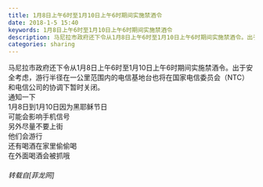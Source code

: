 ```yaml
---
title: 1月8日上午6时至1月10日上午6时期间实施禁酒令
date: 2018-1-5 15:40
keywords: 1月8日上午6时至1月10日上午6时期间实施禁酒令
description: 马尼拉市政府还下令从1月8日上午6时至1月10日上午6时期间实施禁酒令。出于安全考虑，游行半径在一公里范围内的电信基地台也将在国家电信委员会（NTC）和电信公司的协调下暂时关闭。通知一下1月8日到1月10日因为黑耶稣节日可能会影响手机信号另外尽量不要上街他们会游行还有喝酒在家里偷偷喝在外面喝酒会被抓哦
categories: sharing
---
```

<td class="t_f" id="postmessage_1075935">

马尼拉市政府还下令从1月8日上午6时至1月10日上午6时期间实施禁酒令。出于安全考虑，游行半径在一公里范围内的电信基地台也将在国家电信委员会（NTC）和电信公司的协调下暂时关闭。<br/>
通知一下<br/>
1月8日到1月10日因为黑耶稣节日<br/>
可能会影响手机信号<br/>
另外尽量不要上街<br/>
他们会游行<br/>
还有喝酒在家里偷偷喝<br/>
在外面喝酒会被抓哦</td>
###### 转载自[菲龙网]